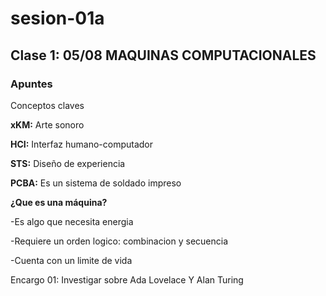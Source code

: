 # sesion-01a

## Clase 1: 05/08 MAQUINAS COMPUTACIONALES

### Apuntes

Conceptos claves

**xKM:** Arte sonoro

**HCI:** Interfaz humano-computador

**STS:** Diseño de experiencia

**PCBA:** Es un sistema de soldado impreso

**¿Que es una máquina?**

-Es algo que necesita energia

-Requiere un orden logico: combinacion y secuencia

-Cuenta con un limite de vida

Encargo 01: Investigar sobre Ada Lovelace Y Alan Turing

